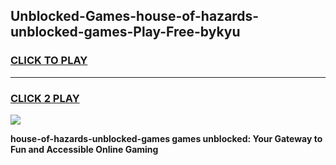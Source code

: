 
## Unblocked-Games-house-of-hazards-unblocked-games-Play-Free-bykyu
<h3>
<a href="https://premium76.site?title=house-of-hazards-unblocked-games&ref=21A">CLICK TO PLAY</a></h3>
<hr>

<h3>
<a href="https://premium76.site?title=house-of-hazards-unblocked-games&ref=21A">CLICK 2 PLAY</a>
  
</h3>

<a href="https://premium76.site?title=house-of-hazards-unblocked-games&ref=21A"><img src="https://clearcache.store/games.png"></a>


**house-of-hazards-unblocked-games games unblocked: Your Gateway to Fun and Accessible Online Gaming**
